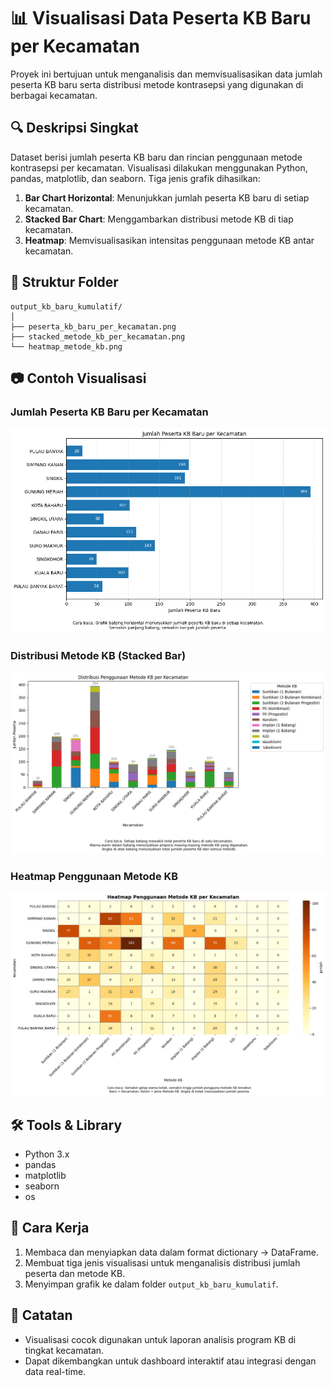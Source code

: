 # 📊 Visualisasi Data Peserta KB Baru per Kecamatan

Proyek ini bertujuan untuk menganalisis dan memvisualisasikan data jumlah peserta KB baru serta distribusi metode kontrasepsi yang digunakan di berbagai kecamatan.

## 🔍 Deskripsi Singkat

Dataset berisi jumlah peserta KB baru dan rincian penggunaan metode kontrasepsi per kecamatan. Visualisasi dilakukan menggunakan Python, pandas, matplotlib, dan seaborn. Tiga jenis grafik dihasilkan:

1. **Bar Chart Horizontal**: Menunjukkan jumlah peserta KB baru di setiap kecamatan.
2. **Stacked Bar Chart**: Menggambarkan distribusi metode KB di tiap kecamatan.
3. **Heatmap**: Memvisualisasikan intensitas penggunaan metode KB antar kecamatan.

## 📁 Struktur Folder

```
output_kb_baru_kumulatif/
│
├── peserta_kb_baru_per_kecamatan.png
├── stacked_metode_kb_per_kecamatan.png
└── heatmap_metode_kb.png
```

## 📷 Contoh Visualisasi

### Jumlah Peserta KB Baru per Kecamatan

![Jumlah Peserta KB](output_kb_baru_kumulatif/peserta_kb_baru_per_kecamatan.png)

### Distribusi Metode KB (Stacked Bar)

![Stacked Bar Metode KB](output_kb_baru_kumulatif/stacked_metode_kb_per_kecamatan.png)

### Heatmap Penggunaan Metode KB

![Heatmap Metode KB](output_kb_baru_kumulatif/heatmap_metode_kb.png)

## 🛠️ Tools & Library

* Python 3.x
* pandas
* matplotlib
* seaborn
* os

## 🧠 Cara Kerja

1. Membaca dan menyiapkan data dalam format dictionary → DataFrame.
2. Membuat tiga jenis visualisasi untuk menganalisis distribusi jumlah peserta dan metode KB.
3. Menyimpan grafik ke dalam folder `output_kb_baru_kumulatif`.

## 📌 Catatan

* Visualisasi cocok digunakan untuk laporan analisis program KB di tingkat kecamatan.
* Dapat dikembangkan untuk dashboard interaktif atau integrasi dengan data real-time.
